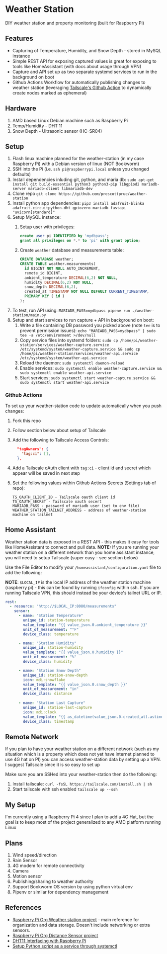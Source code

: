 # Weather Station

DIY weather station and property monitoring (built for Raspberry Pi)

## Features
* Capturing of Temperature, Humidity, and Snow Depth - stored in MySQL instance
* Simple REST API for exposing captured values is great for exposing to tools like HomeAssistant (with docs about usage through VPN)
* Capture and API set up as two separate systemd services to run in the background on boot
* Github Actions Workflow for automatically publishing changes to weather station (leveraging [Tailscale's Github Action](https://github.com/tailscale/github-action) to dynamically create nodes marked as ephemeral)

## Hardware

1. AMD based Linux Debian machine such as Raspberry Pi
1. Temp/Humidity - DHT 11
1. Snow Depth - Ultrasonic sensor (HC-SR04)

## Setup

1. Flash linux machine planned for the weather-station (in my case Raspberry Pi) with a Debian version of linux (NOT Bookworm)
1. SSH into the Pi (i.e. `ssh pi@raspberrypi.local` unless you changed defaults)
1. Install dependencies inluding git, python, and maria db: `sudo apt-get install git build-essential python3 python3-pip libgpiod2 mariadb-server mariadb-client libmariadb-dev`
1. Clone repo `git clone https://github.com/prescottprue/weather-station`
1. Install python app dependencies: `pip3 install adafruit-blinka adafruit-circuitpython-dht gpiozero mariadb fastapi "uvicorn[standard]"`
1. Setup MySQL instance:
    1. Setup user with privileges:

        ```sql
        create user pi IDENTIFIED by 'mydbpass';
        grant all privileges on *.* to 'pi' with grant option;
        ````
    1. Create `weather` database and measurements table:

        ```sql
        CREATE DATABASE weather;
        CREATE TABLE weather.measurements(
          id BIGINT NOT NULL AUTO_INCREMENT,
          remote_id BIGINT,
          ambient_temperature DECIMAL(6,2) NOT NULL,
          humidity DECIMAL(6,2) NOT NULL,
          snow_depth DECIMAL(6,2),
          created_at TIMESTAMP NOT NULL DEFAULT CURRENT_TIMESTAMP,
          PRIMARY KEY ( id )
        );
        ```
1. To test, run API using: `MARIADB_PASS=mydbpass pipenv run ./weather-station/main.py`
1. Setup and start services to run capture + API in background on boot:
    1. Write a file containing DB password you picked above (note `tee` is to prevent permission issues): `echo "MARIADB_PASS=mydbpass" | sudo tee -a /etc/environment >/dev/null`
    1. Copy service files into systemd folders: `sudo cp /home/pi/weather-station/services/weather-capture.service /etc/systemd/system/weather-capture.service && sudo cp /home/pi/weather-station/services/weather-api.service /etc/systemd/system/weather-api.service`
    1. Reload the daemon: `sudo systemctl daemon-reload`
    1. Enable services: `sudo systemctl enable weather-capture.service && sudo systemctl enable weather-api.service`
    1. Start services: `sudo systemctl start weather-capture.service && sudo systemctl start weather-api.service`

### Github Actions
To set up your weather-station code to update automatically when you push changes:

1. Fork this repo
1. Follow section below about setup of Tailscale
1. Add the following to Tailscale Access Controls:

    ```json
      "tagOwners": {
        "tag:ci": [],
      },
    ```
1. Add a Tailscale oAuth client with `tag:ci` - client id and secret which appear will be saved in next step
1. Set the following values within Github Actions Secrets (Settings tab of repo):
    ```
    TS_OAUTH_CLIENT_ID - Tailscale oauth client id
    TS_OAUTH_SECRET - Tailscale oauth secert
    MARIADB_PASS - password of mariadb user (set to env file)
    WEATHER_STATION_TAILNET_ADDRESS - address of weather-station machine on tailnet
    ```

## Home Assistant
Weather station data is exposed in a REST API - this makes it easy for tools like HomeAssistant to connect and pull data. **NOTE:** If you are running your weather station on a different network than you home assistant instance, you will need to setup Tailscale (super easy - see section below)

Use the File Editor to modify your `/homeassistant/configuration.yaml` file to add the following:

**NOTE**: `$LOCAL_IP` is the local IP address of the weather station machine (raspberry pi) - this can be found by running `ifconfig` within ssh. If you are running Tailscale VPN, this should instead be your device's tailnet URL or IP.

```yaml
rest:
  - resource: "http://$LOCAL_IP:8080/measurements"
    sensor:
      - name: "Station Temperature"
        unique_id: station-temperature
        value_template: "{{ value_json.0.ambient_temperature }}"
        unit_of_measurement: "°F"
        device_class: temperature

      - name: "Station Humidity"
        unique_id: station-humidity
        value_template: "{{ value_json.0.humidity }}"
        unit_of_measurement: "%"
        device_class: humidity

      - name: "Station Snow Depth"
        unique_id: station-snow-depth
        icon: mdi:snowflake
        value_template: "{{ value_json.0.snow_depth }}"
        unit_of_measurement: "in"
        device_class: distance
        
      - name: "Station Last Capture"
        unique_id: station-last-capture
        icon: mdi:clock
        value_template: "{{ as_datetime(value_json.0.created_at).astimezone() }}"
        device_class: timestamp

```

## Remote Network
If you plan to have your weather station on a different network (such as my situation which is a property which does not yet have internet planned to use 4G hat on PI) you can access weather-station data by setting up a VPN. I suggest Tailscale since it is so easy to set up 

Make sure you are SSHed into your weather-station then do the following:

1. Install tailscale: `curl -fsSL https://tailscale.com/install.sh | sh`
1. Start tailscale with ssh enabled `tailscale up --ssh`

## My Setup

I'm currently using a Raspberry Pi 4 since I plan to add a 4G Hat, but the goal is to keep most of the project generalized to any AMD platform running Linux

## Plans

1. Wind speed/direction
1. Rain Sensor
1. 4G modem for remote connectivity
1. Camera
1. Motion sensor
1. Publishing/sharing to weather authority
1. Support Bookworm OS version by using python virtual env
1. Pipenv or similar for dependency management

## References

* [Raspberry Pi Org Weather station project](https://projects.raspberrypi.org/en/projects/build-your-own-weather-station) - main reference for organization and data storage. Doesn't include networking or extra sensors.
* [Raspberry Pi Org Distance Sensor project](https://projects.raspberrypi.org/en/projects/physical-computing/12)
* [DHT11 Interfacing with Raspberry Pi](https://www.electronicwings.com/raspberry-pi/dht11-interfacing-with-raspberry-pi)
* [Setup Python script as a service through systemctl](https://medium.com/codex/setup-a-python-script-as-a-service-through-systemctl-systemd-f0cc55a42267)